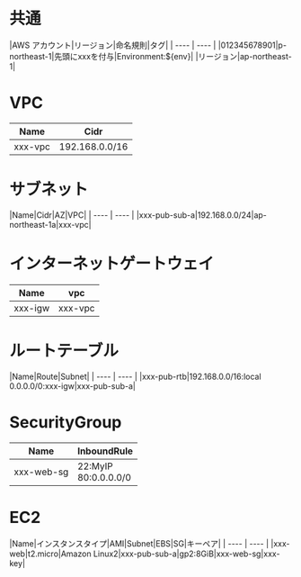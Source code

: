 # 共通
|AWS アカウント|リージョン|命名規則|タグ|
| ---- | ---- |
|012345678901|p-northeast-1|先頭にxxxを付与|Environment:${env}|
|リージョン|ap-northeast-1|

# VPC
|Name|Cidr|
| ---- | ---- |
|xxx-vpc|192.168.0.0/16|

# サブネット
|Name|Cidr|AZ|VPC|
| ---- | ---- |
|xxx-pub-sub-a|192.168.0.0/24|ap-northeast-1a|xxx-vpc|

# インターネットゲートウェイ
|Name|vpc|
| ---- | ---- |
|xxx-igw|xxx-vpc|

# ルートテーブル
|Name|Route|Subnet|
| ---- | ---- |
|xxx-pub-rtb|192.168.0.0/16:local<br>0.0.0.0/0:xxx-igw|xxx-pub-sub-a|

# SecurityGroup
|Name|InboundRule|
| ---- | ---- |
|xxx-web-sg|22:MyIP<br>80:0.0.0.0/0|

# EC2
|Name|インスタンスタイプ|AMI|Subnet|EBS|SG|キーペア|
| ---- | ---- |
|xxx-web|t2.micro|Amazon Linux2|xxx-pub-sub-a|gp2:8GiB|xxx-web-sg|xxx-key|
